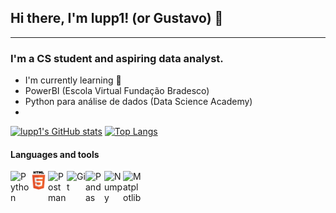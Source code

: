 <!--    Headings    -->

## Hi there, I'm **lupp1! (or Gustavo)**  :wave: 
___
### **I'm a CS student and aspiring data analyst.**

* I'm currently learning :seedling:
* PowerBI (Escola Virtual Fundação Bradesco)
* Python para análise de dados (Data Science Academy)
* 
[![lupp1's GitHub stats](https://github-readme-stats.vercel.app/api?username=lupp1)](https://github.com/anuraghazra/github-readme-stats) [![Top Langs](https://github-readme-stats.vercel.app/api/top-langs/?username=lupp1)](https://github.com/anuraghazra/github-readme-stats)

#### **Languages and tools**

<img align="left" alt="Python" width="30px" src="https://www.marinedatascience.co/img/software/logo_python.png" />

<img align="left" alt="HTML" width="30px" src="https://raw.githubusercontent.com/devicons/devicon/master/icons/html5/html5-original-wordmark.svg" />

<img align="left" alt="Postman" width="30px" src="https://img4.orsoon.com:8901/ico/202105/14080132_d1f510076a.png" />

<img align="left" alt="Git" width="30px" src="https://hackthestuff.com/uploads/subCategories/logo-git.png" />

<img align="left" alt="Pandas" width="30px" src="https://upload.wikimedia.org/wikipedia/commons/thumb/2/22/Pandas_mark.svg/1200px-Pandas_mark.svg.png" />

<img align="left" alt="Numpy" width="30px" src="https://user-images.githubusercontent.com/67586773/105040771-43887300-5a88-11eb-9f01-bee100b9ef22.png" />


<img align="left" alt="Matplotlib" width="30px" src="https://upload.wikimedia.org/wikipedia/commons/thumb/0/01/Created_with_Matplotlib-logo.svg/2048px-Created_with_Matplotlib-logo.svg.png" />
